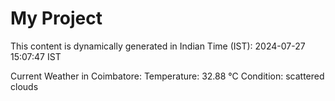# My Project

This content is dynamically generated in Indian Time (IST): 2024-07-27 15:07:47 IST


Current Weather in Coimbatore:
Temperature: 32.88 °C
Condition: scattered clouds
